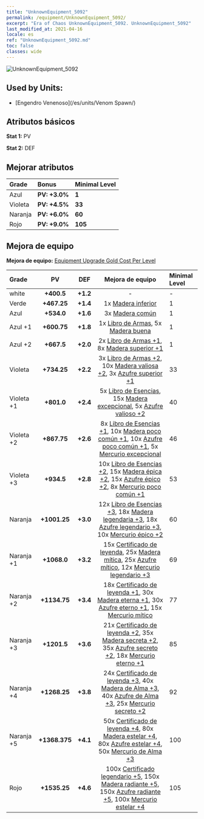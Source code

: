 ```yaml
---
title: "UnknownEquipment_5092"
permalink: /equipment/UnknownEquipment_5092/
excerpt: "Era of Chaos UnknownEquipment_5092. UnknownEquipment_5092"
last_modified_at: 2021-04-16
locale: es
ref: "UnknownEquipment_5092.md"
toc: false
classes: wide
---
```


  ![UnknownEquipment_5092](/images/e/e_5092.png)

## Used by Units:

* [Engendro Venenoso](/es/units/Venom Spawn/) 


## Atributos básicos
 **Stat 1:** PV

 **Stat 2:** DEF

## Mejorar atributos

  |     Grade    |   Bonus | Minimal Level | 
  |:-------------|:--------|:--------------| 
  | Azul | **PV: +3.0%** | **1** | 
  | Violeta | **PV: +4.5%** | **33** | 
  | Naranja | **PV: +6.0%** | **60** | 
  | Rojo | **PV: +9.0%** | **105** | 


## Mejora de equipo
 **Mejora de equipo:** [Equipment Upgrade Gold Cost Per Level](/equipment/EquipmentUpgradeCostPerLevel/) 

  |          Grade      | PV | DEF | Mejora de equipo | Minimal Level |
  |:--------------------|:---------:|:---------:|:----------------:|:--------------|
  | white | **+400.5** | **+1.2** | - | - |
  | Verde | **+467.25** | **+1.4** | 1x [Madera inferior](/es/Items/mat_1/) | 1 |
  | Azul | **+534.0** | **+1.6** | 3x [Madera común](/es/Items/mat_7/) | 1 |
  | Azul +1 | **+600.75** | **+1.8** | 1x [Libro de Armas](/es/Items/mat_18/), 5x [Madera buena](/es/Items/mat_13/) | 1 |
  | Azul +2 | **+667.5** | **+2.0** | 2x [Libro de Armas +1](/es/Items/mat_25/), 8x [Madera superior +1](/es/Items/mat_20/) | 1 |
  | Violeta | **+734.25** | **+2.2** | 3x [Libro de Armas +2](/es/Items/mat_32/), 10x [Madera valiosa +2](/es/Items/mat_27/), 3x [Azufre superior +1](/es/Items/mat_22/) | 33 |
  | Violeta +1 | **+801.0** | **+2.4** | 5x [Libro de Esencias](/es/Items/mat_39/), 15x [Madera excepcional](/es/Items/mat_34/), 5x [Azufre valioso +2](/es/Items/mat_29/) | 40 |
  | Violeta +2 | **+867.75** | **+2.6** | 8x [Libro de Esencias +1](/es/Items/mat_46/), 10x [Madera poco común +1](/es/Items/mat_41/), 10x [Azufre poco común +1](/es/Items/mat_43/), 5x [Mercurio excepcional](/es/Items/mat_35/) | 46 |
  | Violeta +3 | **+934.5** | **+2.8** | 10x [Libro de Esencias +2](/es/Items/mat_53/), 15x [Madera épica +2](/es/Items/mat_48/), 15x [Azufre épico +2](/es/Items/mat_50/), 8x [Mercurio poco común +1](/es/Items/mat_42/) | 53 |
  | Naranja | **+1001.25** | **+3.0** | 12x [Libro de Esencias +3](/es/Items/mat_60/), 18x [Madera legendaria +3](/es/Items/mat_55/), 18x [Azufre legendario +3](/es/Items/mat_57/), 10x [Mercurio épico +2](/es/Items/mat_49/) | 60 |
  | Naranja +1 | **+1068.0** | **+3.2** | 15x [Certificado de leyenda](/es/Items/mat_67/), 25x [Madera mítica](/es/Items/mat_62/), 25x [Azufre mítico](/es/Items/mat_64/), 12x [Mercurio legendario +3](/es/Items/mat_56/) | 69 |
  | Naranja +2 | **+1134.75** | **+3.4** | 18x [Certificado de leyenda +1](/es/Items/mat_74/), 30x [Madera eterna +1](/es/Items/mat_69/), 30x [Azufre eterno +1](/es/Items/mat_71/), 15x [Mercurio mítico](/es/Items/mat_63/) | 77 |
  | Naranja +3 | **+1201.5** | **+3.6** | 21x [Certificado de leyenda +2](/es/Items/mat_81/), 35x [Madera secreta +2](/es/Items/mat_76/), 35x [Azufre secreto +2](/es/Items/mat_78/), 18x [Mercurio eterno +1](/es/Items/mat_70/) | 85 |
  | Naranja +4 | **+1268.25** | **+3.8** | 24x [Certificado de leyenda +3](/es/Items/mat_88/), 40x [Madera de Alma +3](/es/Items/mat_83/), 40x [Azufre de Alma +3](/es/Items/mat_85/), 25x [Mercurio secreto +2](/es/Items/mat_77/) | 92 |
  | Naranja +5 | **+1368.375** | **+4.1** | 50x [Certificado de leyenda +4](/es/Items/mat_95/), 80x [Madera estelar +4](/es/Items/mat_90/), 80x [Azufre estelar +4](/es/Items/mat_92/), 50x [Mercurio de Alma +3](/es/Items/mat_84/) | 100 |
  | Rojo | **+1535.25** | **+4.6** | 100x [Certificado legendario +5](/es/Items/mat_102/), 150x [Madera radiante +5](/es/Items/mat_97/), 150x [Azufre radiante +5](/es/Items/mat_99/), 100x [Mercurio estelar +4](/es/Items/mat_91/) | 105 |


